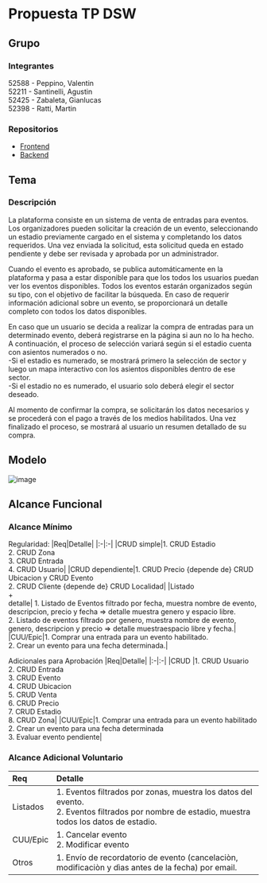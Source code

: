 # Propuesta TP DSW

## Grupo
### Integrantes
 52588 - Peppino, Valentin<br>
 52211 - Santinelli, Agustin<br>
 52425 - Zabaleta, Gianlucas<br>
 52398 - Ratti, Martin<br>

### Repositorios
* [Frontend](https://github.com/valenpeppi/FrontEnd-Venta-de-Entradas)
* [Backend](https://github.com/valenpeppi/BackEnd-Venta-de-Entradas)

## Tema
### Descripción
La plataforma consiste en un sistema de venta de entradas para eventos. Los organizadores pueden solicitar la creación de un evento, seleccionando un estadio
    previamente cargado en el sistema y completando los datos requeridos. Una vez enviada la solicitud, esta solicitud queda en estado pendiente y debe ser revisada y aprobada por un administrador.<br>
    
Cuando el evento es aprobado, se publica automáticamente en la plataforma y pasa a estar disponible para que los todos los usuarios puedan ver los eventos disponibles. Todos los eventos estarán organizados según su tipo, con el objetivo de facilitar la búsqueda. En caso de requerir información adicional sobre un evento, se proporcionará un detalle completo con todos los datos disponibles.<br>

En caso que un usuario se decida a realizar la compra de entradas para un determinado evento, deberá registrarse en la página si aun no lo ha hecho. A continuación, el proceso de selección variará según si el estadio cuenta con asientos numerados o no.<br>
   -Si el estadio es numerado, se mostrará primero la selección de sector y luego un mapa interactivo con los asientos disponibles dentro de ese sector.<br>
   -Si el estadio no es numerado, el usuario solo deberá elegir el sector deseado.<br>

Al momento de confirmar la compra, se solicitarán los datos necesarios y se procederá con el pago a través de los medios habilitados. Una vez finalizado el proceso, se mostrará al usuario un resumen detallado de su compra.

## Modelo    
![image](https://github.com/user-attachments/assets/d4eed8b0-1d41-4484-9ba2-eefed77615c4)



## Alcance Funcional 

### Alcance Mínimo


Regularidad:
|Req|Detalle|
|:-|:-|
|CRUD simple|1. CRUD Estadio<br>2. CRUD Zona <br>3. CRUD Entrada <br>4. CRUD Usuario|
|CRUD dependiente|1. CRUD Precio {depende de} CRUD Ubicacion y CRUD Evento<br>2. CRUD Cliente {depende de} CRUD Localidad|
|Listado<br>+<br>detalle| 1. Listado de Eventos filtrado por fecha, muestra nombre de evento, descripcion, precio y fecha => detalle muestra genero y espacio libre.<br> 2. Listado de eventos filtrado por genero, muestra nombre de evento, genero, descripcion y precio => detalle muestraespacio libre y fecha.|
|CUU/Epic|1. Comprar una entrada para un evento habilitado.<br>2. Crear un evento para una fecha determinada.|


Adicionales para Aprobación
|Req|Detalle|
|:-|:-|
|CRUD |1. CRUD Usuario<br>2. CRUD Entrada<br>3. CRUD Evento<br>4. CRUD Ubicacion<br>5. CRUD Venta<br>6. CRUD Precio<br>7. CRUD Estadio<br>8. CRUD Zona|
|CUU/Epic|1. Comprar una entrada para un evento habilitado<br>2. Crear un evento para una fecha determinada<br>3. Evaluar evento pendiente|


### Alcance Adicional Voluntario


|Req|Detalle|
|:-|:-|
|Listados |1. Eventos filtrados por zonas, muestra los datos del evento. <br>2. Eventos filtrados por nombre de estadio, muestra todos los datos de estadio.|
|CUU/Epic|1. Cancelar evento<br>2. Modificar evento|
|Otros|1. Envío de recordatorio de evento (cancelaciòn, modificaciòn y dìas antes de la fecha) por email.|

